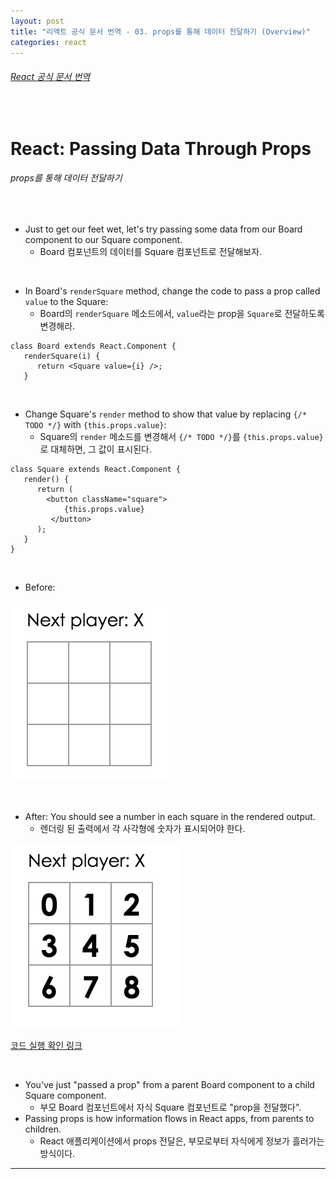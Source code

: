 ```yaml
---
layout: post
title: "리액트 공식 문서 번역 - 03. props를 통해 데이터 전달하기 (Overview)"
categories: react
---
```


###### [React 공식 문서 번역](https://reactjs.org/tutorial/tutorial.html#passing-data-through-props)

<br>

# React: Passing Data Through Props

###### props를 통해 데이터 전달하기

<br>

- Just to get our feet wet, let's try passing some data from our Board component to our Square component.
  - Board 컴포넌트의 데이터를 Square 컴포넌트로 전달해보자.

<br>

- In Board's `renderSquare` method, change the code to pass a prop called `value` to the Square:
  - Board의 `renderSquare` 메소드에서, `value`라는 prop을 `Square`로 전달하도록 변경해라.

```react
class Board extends React.Component {
   renderSquare(i) {
      return <Square value={i} />;
   }
```

<br>

- Change Square's `render` method to show that value by replacing `{/* TODO */}` with `{this.props.value}`:
  - Square의 `render` 메소드를 변경해서 `{/* TODO */}`를 `{this.props.value}`로 대체하면, 그 값이 표시된다.

```react
class Square extends React.Component {
   render() {
      return (
      	<button className="square">
         	{this.props.value}
         </button>
      );
   }
}
```

<br>

- Before:

![react img](/assets/img/react-official-overview-03-01.png)

<br>

- After: You should see a number in each square in the rendered output.
  - 렌더링 된 출력에서 각 사각형에 숫자가 표시되어야 한다.

![react img](/assets/img/react-official-overview-03-02.png)

[코드 실행 확인 링크](https://codepen.io/gaearon/pen/aWWQOG?editors=0010)

<br>

- You've just "passed a prop" from a parent Board component to a child Square component.
  - 부모 Board 컴포넌트에서 자식 Square 컴포넌트로 "prop을 전달했다".
- Passing props is how information flows in React apps, from parents to children.
  - React 애플리케이션에서 props 전달은, 부모로부터 자식에게 정보가 흘러가는 방식이다.

------

<br>